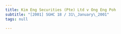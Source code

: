 ```yaml
---
title: Kim Eng Securities (Pte) Ltd v Ong Eng Poh
subtitle: "[2001] SGHC 18 / 31\_January\_2001"
tags: null

---
```


